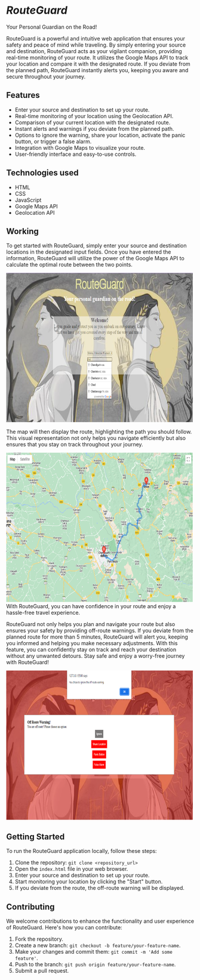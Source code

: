 # _RouteGuard_
Your Personal Guardian on the Road!

RouteGuard is a powerful and intuitive web application that ensures your safety and peace of mind while traveling. By simply entering your source and destination, RouteGuard acts as your vigilant companion, providing real-time monitoring of your route. It utilizes the Google Maps API to track your location and compare it with the designated route. If you deviate from the planned path, RouteGuard instantly alerts you, keeping you aware and secure throughout your journey.

## Features
- Enter your source and destination to set up your route.
- Real-time monitoring of your location using the Geolocation API.
- Comparison of your current location with the designated route.
- Instant alerts and warnings if you deviate from the planned path.
- Options to ignore the warning, share your location, activate the panic button, or trigger a false alarm.
- Integration with Google Maps to visualize your route.
- User-friendly interface and easy-to-use controls.

## Technologies used 
- HTML
- CSS
- JavaScript
- Google Maps API
- Geolocation API
  
## Working
To get started with RouteGuard, simply enter your source and destination locations in the designated input fields. Once you have entered the information, RouteGuard will utilize the power of the Google Maps API to calculate the optimal route between the two points.
<br>

<img src="/Snapshots/HomePage.PNG" alt="home page" width="500" height="400">
<br>

The map will then display the route, highlighting the path you should follow. This visual representation not only helps you navigate efficiently but also ensures that you stay on track throughout your journey. 
 <br>
 
<img src="/Snapshots/mapView.PNG" alt="maps" width="500" height="400">
<br>
With RouteGuard, you can have confidence in your route and enjoy a hassle-free travel experience.
<br>

RouteGuard not only helps you plan and navigate your route but also ensures your safety by providing off-route warnings. If you deviate from the planned route for more than 5 minutes, RouteGuard will alert you, keeping you informed and helping you make necessary adjustments. With this feature, you can confidently stay on track and reach your destination without any unwanted detours. Stay safe and enjoy a worry-free journey with RouteGuard!
<br>

<img src="/Snapshots/warning.PNG" alt="maps" width="500" height="400">

## Getting Started

To run the RouteGuard application locally, follow these steps:

1. Clone the repository: `git clone <repository_url>`
2. Open the `index.html` file in your web browser.
3. Enter your source and destination to set up your route.
4. Start monitoring your location by clicking the "Start" button.
5. If you deviate from the route, the off-route warning will be displayed.

## Contributing

We welcome contributions to enhance the functionality and user experience of RouteGuard. Here's how you can contribute:

1. Fork the repository.
2. Create a new branch: `git checkout -b feature/your-feature-name`.
3. Make your changes and commit them: `git commit -m 'Add some feature'`.
4. Push to the branch: `git push origin feature/your-feature-name`.
5. Submit a pull request.

